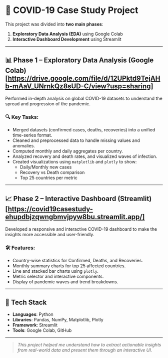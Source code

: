 # 🦠 COVID-19 Case Study Project

This project was divided into **two main phases**:  
1. **Exploratory Data Analysis (EDA)** using Google Colab  
2. **Interactive Dashboard Development** using Streamlit

---

## 📊 Phase 1 – Exploratory Data Analysis (Google Colab) [https://drive.google.com/file/d/12UPktd9TejAHb-mAaV_UNrnkQz8sUD-C/view?usp=sharing]

Performed in-depth analysis on global COVID-19 datasets to understand the spread and progression of the pandemic.

### 🔍 Key Tasks:
- Merged datasets (confirmed cases, deaths, recoveries) into a unified time-series format.
- Cleaned and preprocessed data to handle missing values and anomalies.
- Computed monthly and daily aggregates per country.
- Analyzed recovery and death rates, and visualized waves of infection.
- Created visualizations using `matplotlib` and `plotly` to show:
  - Daily/Monthly new cases
  - Recovery vs Death comparison
  - Top 25 countries per metric

---

## 📈 Phase 2 – Interactive Dashboard (Streamlit) [https://covid19casestudy-ehupdbjzqwngbmvjpyw8bu.streamlit.app/]

Developed a responsive and interactive COVID-19 dashboard to make the insights more accessible and user-friendly.

### 🛠️ Features:
- Country-wise statistics for Confirmed, Deaths, and Recoveries.
- Monthly summary charts for top 25 affected countries.
- Line and stacked bar charts using `plotly`.
- Metric selector and interactive components.
- Display of pandemic waves and trend breakdowns.

---

## 🧰 Tech Stack
- **Languages**: Python  
- **Libraries**: Pandas, NumPy, Matplotlib, Plotly  
- **Framework**: Streamlit  
- **Tools**: Google Colab, GitHub

---

> _This project helped me understand how to extract actionable insights from real-world data and present them through an interactive UI._

